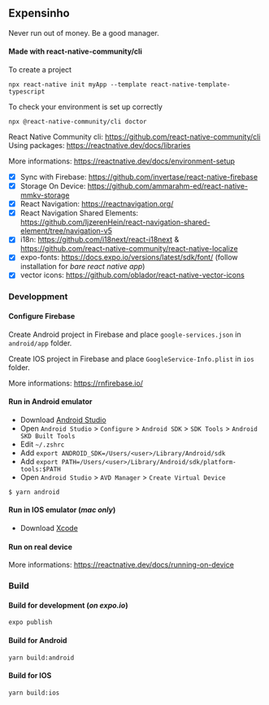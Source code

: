 ## Expensinho
Never run out of money. Be a good manager.

#### Made with react-native-community/cli
To create a project
```
npx react-native init myApp --template react-native-template-typescript
```

To check your environment is set up correctly
```
npx @react-native-community/cli doctor
```

React Native Community cli: https://github.com/react-native-community/cli     
Using packages: https://reactnative.dev/docs/libraries     

More informations: https://reactnative.dev/docs/environment-setup

- [x] Sync with Firebase: https://github.com/invertase/react-native-firebase    
- [x] Storage On Device: https://github.com/ammarahm-ed/react-native-mmkv-storage
- [x] React Navigation: https://reactnavigation.org/
- [x] React Navigation Shared Elements: https://github.com/IjzerenHein/react-navigation-shared-element/tree/navigation-v5    
- [x] i18n: https://github.com/i18next/react-i18next & https://github.com/react-native-community/react-native-localize    
- [x] expo-fonts: https://docs.expo.io/versions/latest/sdk/font/ (follow installation for _bare react native app_)      
- [x] vector icons: https://github.com/oblador/react-native-vector-icons    

### Developpment
#### Configure Firebase
Create Android project in Firebase and place `google-services.json` in `android/app` folder.    

Create IOS project in Firebase and place `GoogleService-Info.plist` in `ios` folder.    

More informations: https://rnfirebase.io/

#### Run in Android emulator
- Download [Android Studio](https://developer.android.com/studio)
- Open `Android Studio` > `Configure` > `Android SDK` > `SDK Tools` > `Android SKD Built Tools`
- Edit `~/.zshrc`
- Add `export ANDROID_SDK=/Users/<user>/Library/Android/sdk`
- Add `export PATH=/Users/<user>/Library/Android/sdk/platform-tools:$PATH`
- Open `Android Studio` > `AVD Manager` > `Create Virtual Device`
  
```
$ yarn android
```

#### Run in IOS emulator (_mac only_)
- Download [Xcode](https://developer.apple.com/xcode/)

#### Run on real device
More informations: https://reactnative.dev/docs/running-on-device

### Build
#### Build for development (_on expo.io_)
```
expo publish
```

#### Build for Android
```
yarn build:android
```

#### Build for IOS
````
yarn build:ios
````